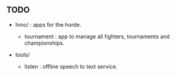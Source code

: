 ## TODO

- hmo/ : apps for the horde.
  - tournament : app to manage all fighters, tournaments and championships.

- tools/
  - listen : offline speech to text service.
